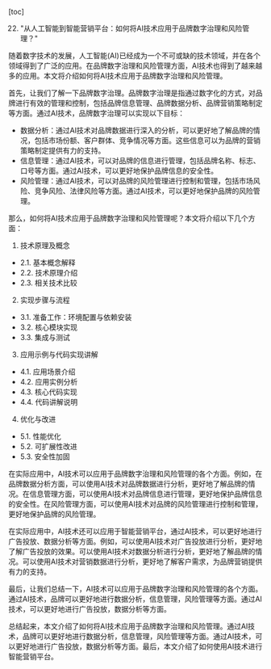 
[toc]                    
                
                
22. "从人工智能到智能营销平台：如何将AI技术应用于品牌数字治理和风险管理？"

随着数字技术的发展，人工智能(AI)已经成为一个不可或缺的技术领域，并在各个领域得到了广泛的应用。在品牌数字治理和风险管理方面，AI技术也得到了越来越多的应用。本文将介绍如何将AI技术应用于品牌数字治理和风险管理。

首先，让我们了解一下品牌数字治理。品牌数字治理是指通过数字化的方式，对品牌进行有效的管理和控制，包括品牌信息管理、品牌数据分析、品牌营销策略制定等方面。通过AI技术，品牌数字治理可以实现以下目标：

- 数据分析：通过AI技术对品牌数据进行深入的分析，可以更好地了解品牌的情况，包括市场份额、客户群体、竞争情况等方面。这些信息可以为品牌的营销策略制定提供有力的支持。
- 信息管理：通过AI技术，可以对品牌的信息进行管理，包括品牌名称、标志、口号等方面。通过AI技术，可以更好地保护品牌信息的安全性。
- 风险管理：通过AI技术，可以对品牌的风险管理进行控制和管理，包括市场风险、竞争风险、法律风险等方面。通过AI技术，可以更好地保护品牌的风险管理。

那么，如何将AI技术应用于品牌数字治理和风险管理呢？本文将介绍以下几个方面：

1. 技术原理及概念

- 2.1. 基本概念解释
- 2.2. 技术原理介绍
- 2.3. 相关技术比较

2. 实现步骤与流程

- 3.1. 准备工作：环境配置与依赖安装
- 3.2. 核心模块实现
- 3.3. 集成与测试

3. 应用示例与代码实现讲解

- 4.1. 应用场景介绍
- 4.2. 应用实例分析
- 4.3. 核心代码实现
- 4.4. 代码讲解说明

4. 优化与改进

- 5.1. 性能优化
- 5.2. 可扩展性改进
- 5.3. 安全性加固

在实际应用中，AI技术可以应用于品牌数字治理和风险管理的各个方面。例如，在品牌数据分析方面，可以使用AI技术对品牌数据进行分析，更好地了解品牌的情况。在信息管理方面，可以使用AI技术对品牌信息进行管理，更好地保护品牌信息的安全性。在风险管理方面，可以使用AI技术对品牌的风险管理进行控制和管理，更好地保护品牌的风险管理。

在实际应用中，AI技术还可以应用于智能营销平台，通过AI技术，可以更好地进行广告投放、数据分析等方面。例如，可以使用AI技术对广告投放进行分析，更好地了解广告投放的效果。可以使用AI技术对数据分析进行分析，更好地了解品牌的情况。可以使用AI技术对营销数据进行分析，更好地了解客户需求，为品牌营销提供有力的支持。

最后，让我们总结一下，AI技术可以应用于品牌数字治理和风险管理的各个方面。通过AI技术，品牌可以更好地进行数据分析，信息管理，风险管理等方面。通过AI技术，可以更好地进行广告投放，数据分析等方面。

总结起来，本文介绍了如何将AI技术应用于品牌数字治理和风险管理。通过AI技术，品牌可以更好地进行数据分析，信息管理，风险管理等方面。通过AI技术，可以更好地进行广告投放，数据分析等方面。最后，本文介绍了如何使用AI技术进行智能营销平台。


